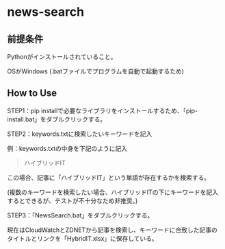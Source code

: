 # news-search
## 前提条件
Pythonがインストールされていること。

OSがWindows (.batファイルでプログラムを自動で起動するため)

## How to Use
STEP1：pip installで必要なライブラリをインストールするため、「pip-install.bat」をダブルクリックする。

STEP2：keywords.txtに検索したいキーワードを記入

例：keywords.txtの中身を下記のように記入
>ハイブリッドIT

この場合、記事に「ハイブリッドIT」という単語が存在するかを検索する。

(複数のキーワードを検索したい場合、ハイブリッドITの下にキーワードを記入するとできるが、テストが不十分なため非推奨。)

STEP3：「NewsSearch.bat」をダブルクリックする。

現在はCloudWatchとZDNETから記事を検索し、キーワードに合致した記事のタイトルとリンクを「HybridIT.xlsx」に保存している。
